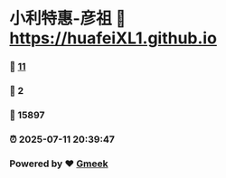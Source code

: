 # 小利特惠-彦祖 :link: https://huafeiXL1.github.io 
### :page_facing_up: [11](https://huafeiXL1.github.io/tag.html) 
### :speech_balloon: 2 
### :hibiscus: 15897 
### :alarm_clock: 2025-07-11 20:39:47 
### Powered by :heart: [Gmeek](https://github.com/Meekdai/Gmeek)
